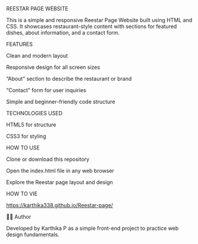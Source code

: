 REESTAR PAGE WEBSITE

This is a simple and responsive Reestar Page Website built using HTML and CSS. It showcases restaurant-style content with sections for featured dishes, about information, and a contact form.

FEATURES

Clean and modern layout

Responsive design for all screen sizes

“About” section to describe the restaurant or brand

“Contact” form for user inquiries

Simple and beginner-friendly code structure

TECHNOLOGIES USED

HTML5 for structure

CSS3 for styling

HOW TO USE

Clone or download this repository

Open the index.html file in any web browser

Explore the Reestar page layout and design

HOW TO VIE

https://karthika338.github.io/Reestar-page/

👩‍💻 Author

Developed by Karthika P as a simple front-end project to practice web design fundamentals.
